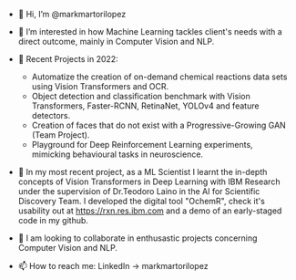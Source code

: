 - 👋 Hi, I’m @markmartorilopez

- 👀 I’m interested in how Machine Learning tackles client's needs with a direct outcome, mainly in Computer Vision and NLP.

- 📁 Recent Projects in 2022:
   - Automatize the creation of on-demand chemical reactions data sets using Vision Transformers and OCR.
   - Object detection and classification benchmark with Vision Transformers, Faster-RCNN, RetinaNet, YOLOv4 and feature detectors.
   - Creation of faces that do not exist with a Progressive-Growing GAN (Team Project).
   - Playground for Deep Reinforcement Learning experiments, mimicking behavioural tasks in neuroscience.
      
- 🌱 In my most recent project, as a ML Scientist I learnt the in-depth concepts of Vision Transformers in Deep Learning with IBM Research under the supervision of Dr.Teodoro Laino in the AI for Scientific Discovery Team. I developed the digital tool "OchemR", check it's usability out at https://rxn.res.ibm.com and a demo of an early-staged code in my github.
      
- 💞️ I am looking to collaborate in enthusastic projects concerning Computer Vision and NLP. 

- 📫 How to reach me: LinkedIn -> markmartorilopez

